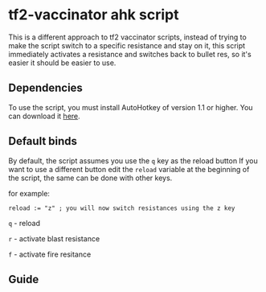 # tf2-vaccinator ahk script
This is a different approach to tf2 vaccinator scripts, instead of trying to make the script switch to a specific resistance and stay on it, this script immediately activates a resistance and switches back to bullet res, so it's easier it should be easier to use.

## Dependencies
To use the script, you must install AutoHotkey of version 1.1 or higher. You can download it [here](https://www.autohotkey.com).

## Default binds
By default, the script assumes you use the `q` key as the reload button
If you want to use a different button edit the `reload` variable at the beginning of the script, the same can be done with other keys.

for example:
```ahk
reload := "z" ; you will now switch resistances using the z key
```

`q` - reload

`r` - activate blast resistance

`f` - activate fire resitance

## Guide
